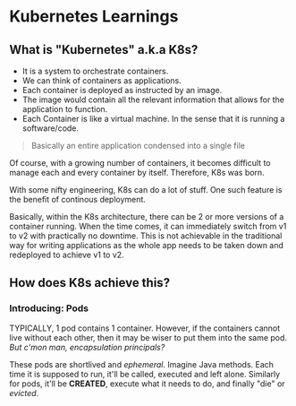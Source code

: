 # Kubernetes Learnings

## What is "Kubernetes" a.k.a K8s?

- It is a system to orchestrate containers.
- We can think of containers as applications.
- Each container is deployed as instructed by an image.
- The image would contain all the relevant information that allows for the application to function.
- Each Container is like a virtual machine. In the sense that it is running a software/code.

> Basically an entire application condensed into a single file

Of course, with a growing number of containers, it becomes difficult to manage each and every container by itself. Therefore, K8s was born.

With some nifty engineering, K8s can do a lot of stuff. One such feature is the benefit of continous deployment.

Basically, within the K8s architecture, there can be 2 or more versions of a container running. When the time comes, it can immediately switch from v1 to v2 with practically no downtime. This is not achievable in the traditional way for writing applications as the whole app needs to be taken down and redeployed to achieve v1 to v2.

## How does K8s achieve this?

### Introducing: Pods

TYPICALLY, 1 pod contains 1 container. However, if the containers cannot live without each other, then it may be wiser to put them into the same pod. *But c'mon man, encapsulation principals?*

These pods are shortlived and *ephemeral*. Imagine Java methods. Each time it is supposed to run, it'll be called, executed and left alone. Similarly for pods, it'll be **CREATED**, execute what it needs to do, and finally "die" or *evicted*.

